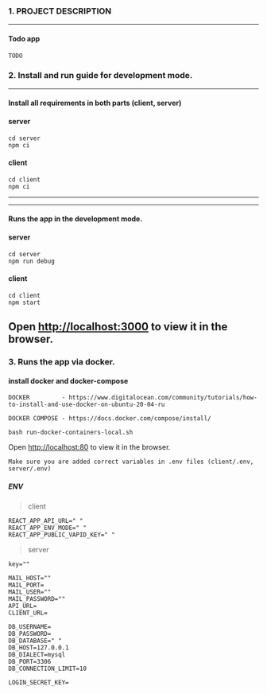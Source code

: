 ### 1. PROJECT DESCRIPTION
------------------------------
#### Todo app
```
TODO
```
### 2. Install and run guide for development mode.
------------------------------
#### Install all requirements in both parts (client, server)
#### server
```
cd server
npm ci
```
#### client
```
cd client
npm ci
```
------------------------------
------------------------------
#### Runs the app in the development mode.

#### server
```
cd server
npm run debug
```
#### client
```
cd client
npm start
```
Open [http://localhost:3000](http://localhost:3000) to view it in the browser.
------------------------------
### 3. Runs the app via docker.
#### install docker and docker-compose
```
DOCKER         - https://www.digitalocean.com/community/tutorials/how-to-install-and-use-docker-on-ubuntu-20-04-ru

DOCKER COMPOSE - https://docs.docker.com/compose/install/

```
```
bash run-docker-containers-local.sh
```
Open [http://localhost:80](http://localhost:80) to view it in the browser.

```
Make sure you are added correct variables in .env files (client/.env, server/.env)
```

##### ENV
>  client

```
REACT_APP_API_URL=" "
REACT_APP_ENV_MODE=" "
REACT_APP_PUBLIC_VAPID_KEY=" "
```

>  server

```
key=""

MAIL_HOST=""
MAIL_PORT=
MAIL_USER=""
MAIL_PASSWORD=""
API_URL=
CLIENT_URL=

DB_USERNAME=
DB_PASSWORD=
DB_DATABASE=" "
DB_HOST=127.0.0.1
DB_DIALECT=mysql
DB_PORT=3306
DB_CONNECTION_LIMIT=10

LOGIN_SECRET_KEY=
```
